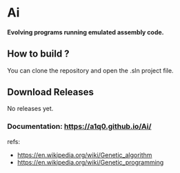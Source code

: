 # Ai

#### Evolving programs running emulated assembly code.

## How to build ?
  You can clone the repository and open the .sln project file.

## Download Releases
  No releases yet.
  
### Documentation: https://a1q0.github.io/Ai/
  
refs:
- https://en.wikipedia.org/wiki/Genetic_algorithm
- https://en.wikipedia.org/wiki/Genetic_programming
